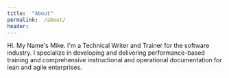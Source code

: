 ```yaml
---
title:  "About"
permalink:  /about/
header:
---
```


Hi. My Name's Mike. I'm a Technical Writer and Trainer for the software industry. I specialize in developing and delivering performance-based training and comprehensive instructional and operational documentation for lean and agile enterprises.
